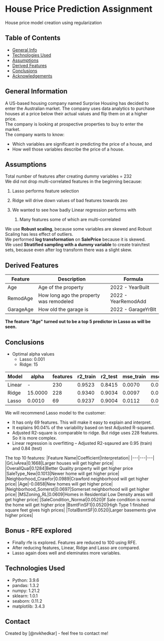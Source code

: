 # House Price Prediction Assignment
House price model creation using regularization


## Table of Contents
* [General Info](#general-information)
* [Technologies Used](#technologies-used)
* [Assumptions](#assumptions)
* [Derived Features](#derived-features)
* [Conclusions](#conclusions)
* [Acknowledgements](#acknowledgements)

<!-- You can include any other section that is pertinent to your problem -->

## General Information
A US-based housing company named Surprise Housing has decided to enter the Australian market. The company uses data analytics to purchase houses at a price below their actual values and flip them on at a higher price.  
The company is looking at prospective properties to buy to enter the market.  
The company wants to know:
- Which variables are significant in predicting the price of a house, and
- How well those variables describe the price of a house.

<!-- You don't have to answer all the questions - just the ones relevant to your project. -->
## Assumptions
Total number of features after creating dummy variables = 232  
We did not drop multi-correlated features in the beginning because: 
1. Lasso performs feature selection  

2. Ridge will drive down values of bad features towards zeo 

3. We wanted to see how badly Linear regression performs with 
    1. Many features some of which are multi-correlated 

We use __Robust scaling__, because some variables are skewed and Robust Scaling has less effect of outliers.  
We performed __log transformation__ on __SalePrice__ because it is skewed.  
We used __Stratified sampling with a dummy variable__ to create train/test sets, because even after log transform there was a slight skew.  

## Derived Features

|Feature|Description|Formula|
|---|---|---|
|Age|Age of the property|2022 - YearBuilt|
|RemodAge|How long ago the property was remodeled|2022 - YearRemodAdd|
|GarageAge|How old the garage is|2022 - GarageYrBlt|    
__The feature "Age" turned out to be a top 5 predictor in Lasso as will be seen.__  
## Conclusions
- Optimal alpha values
    - Lasso: 0.001
    - Ridge: 15

|Model|alpha|features|r2_train|r2_test|mse_train|mse_test|
|---|---|---|---|---|---|---|
|Linear|-|230|0.9523|0.8415|0.0070|0.0217|
|Ridge|15.0000|228|0.9340|0.9034|0.0097|0.0132|
|Lasso|0.0010|69|0.9237|0.9004|0.0112|0.0136|

We will recommend Lasso model to the customer:
- It has only 69 features. This will make it easy to explain and interpret. 
- It explains 90.04% of the variability based on test Adjusted R-squared.
- Adjusted R2-square is comparable to ridge. But ridge uses 228 features. So it is more complex. 
- Linear regression is overfitting – Adjusted R2-sqaured are 0.95 (train) and 0.84 (test)  

The top 10 features:
|Feature Name|Coefficient|Interpretation|
|---|---|---|
|GrLivArea|0.1668|Larger houses will get higher price|
|OverallQual|0.1284|Better Quality property will get higher price
|SaleType_New|0.1013|Newer home will get higher price|
|Neighborhood_Crawfor|0.0989|Crawford neighborhood will get higher price|
|Age|-0.0858|New homes will get higher price|
|Neighborhood_Somerst|0.0697|Somerset neighborhood will get higher price|
|MSZoning_RL|0.0609|Homes in Residential Low Density areas will get higher price|
|SaleCondition_Normal|0.0520|If Sale condition is normal the home will get higher price
|BsmtFinSF1|0.0520|High Type 1 finished square feet gives high prices|
|TotalBsmtSF|0.0520|Larger basements give higher prices|

## Bonus - RFE explored
- Finally rfe is explored. Features are reduced to 100 using RFE. 
- After reducing features, Linear, Ridge and Lasso are compared.
- Lasso again does well and eleminates more variables. 

## Technologies Used
- Python:     3.9.6
- pandas:     1.3.2
- numpy:      1.21.2
- sklearn:    1.0.1
- seaborn:    0.11.2
- matplotlib: 3.4.3


<!-- As the libraries versions keep on changing, it is recommended to mention the version of library used in this project -->

## Contact
Created by [@nvkhedkar] - feel free to contact me!


<!-- Optional -->
<!-- ## License -->
<!-- This project is open source and available under the [... License](). -->

<!-- You don't have to include all sections - just the one's relevant to your project -->